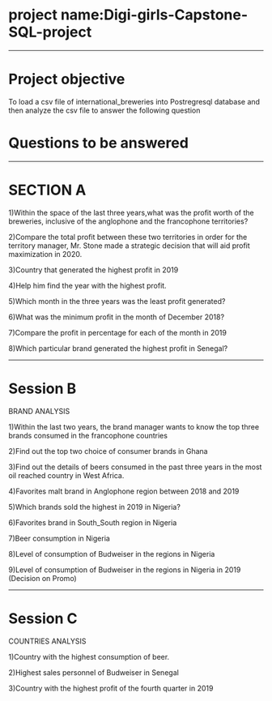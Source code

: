 # project name:Digi-girls-Capstone-SQL-project

---
# Project objective
To load a csv file of international_breweries into Postregresql database and then analyze the csv file to answer the following question

# Questions to be answered
---
# SECTION A

1)Within the space of the last three years,what was the profit worth of the breweries, inclusive of the anglophone and the francophone territories?

2)Compare the total profit between these two territories in order for the territory manager, Mr. Stone made a strategic decision that will aid profit maximization in 2020.

3)Country that generated the highest profit in 2019

4)Help him find the year with the highest profit.

5)Which month in the three years was the least profit generated?

6)What was the minimum profit in the month of December 2018?

7)Compare the profit in percentage for each of the month in 2019

8)Which particular brand generated the highest profit in Senegal?

---

# Session B
BRAND ANALYSIS

1)Within the last two years, the brand manager wants to know the top three brands consumed in the francophone countries

2)Find out the top two choice of consumer brands in Ghana

3)Find out the details of beers consumed in the past three years in the most oil reached country in West Africa.

4)Favorites malt brand in Anglophone region between 2018 and 2019

5)Which brands sold the highest in 2019 in Nigeria?

6)Favorites brand in South_South region in Nigeria

7)Beer consumption in Nigeria

8)Level of consumption of Budweiser in the regions in Nigeria

9)Level of consumption of Budweiser in the regions in Nigeria in 2019 (Decision on Promo)


---

# Session C
COUNTRIES ANALYSIS

1)Country with the highest consumption of beer.

2)Highest sales personnel of Budweiser in Senegal

3)Country with the highest profit of the fourth quarter in 2019
